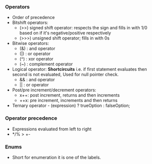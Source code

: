 ### Operators
* Order of precedence
* Bitshift operators:
    - (>>) signed shift operator: respects the sign and fills in with 1/0 based on if it's negative/positive respectively
    - (>>>) unsigned shift operator; fills in with 0s
* Bitwise operators:
    - (&) : and operator
    - (|) : or operator
    - (^) : xor operator
    - (~) : complement operator
* Logical operator: **Shortcircuits** i.e. if first statement evaluates then second is not evaluated,  Used for null pointer check.
    - && : and operator
    - || : or operator
* Post/pre increment/decrement operators:
    - x++: post increment, returns and then increments
    - ++x: pre increment, increments and then returns
* Ternary operator - (expression) ? trueOption : falseOption;

### Operator precedence
* Expressions evaluated from left to right
* */% > +-

### Enums
* Short for enumeration it is one of the labels.